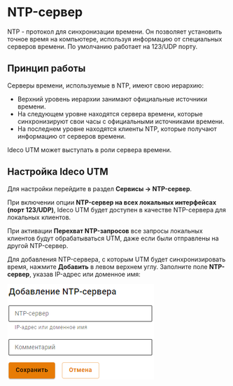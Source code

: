# NTP-сервер

NTP - протокол для синхронизации времени. Он позволяет установить точное время на компьютере, используя информацию от специальных серверов времени. По умолчанию работает на 123/UDP порту. 

## Принцип работы

Серверы времени, используемые в NTP, имеют свою иерархию:
* Верхний уровень иерархии занимают официальные источники времени. 
* На следующем уровне находятся сервера времени, которые синхронизируют свои часы с официальными источниками времени. 
* На последнем уровне находятся клиенты NTP, которые получают информацию от серверов времени.

Ideco UTM может выступать в роли сервера времени. 

## Настройка Ideco UTM

Для настройки перейдите в раздел **Сервисы -> NTP-сервер**.

При включении опции **NTP-сервер на всех локальных интерфейсах (порт 123/UDP)**, Ideco UTM будет доступен в качестве NTP-сервера для локальных клиентов. 

При активации **Перехват NTP-запросов** все запросы локальных клиентов будут обрабатываться UTM, даже если были отправлены на другой NTP-сервер.

Для добавления NTP-сервера, с которым UTM будет синхронизировать время, нажмите **Добавить** в левом верхнем углу. Заполните поле **NTP-сервер**, указав IP-адрес или доменное имя:

![](/.gitbook/assets/ntp.png)